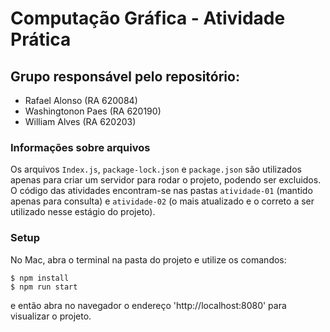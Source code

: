 # Computação Gráfica - Atividade Prática

## Grupo responsável pelo repositório:

- Rafael Alonso (RA 620084)
- Washingtonon Paes (RA 620190)
- William Alves (RA 620203)

### Informações sobre arquivos
Os arquivos `Index.js`, `package-lock.json` e `package.json` são utilizados apenas para criar um servidor para rodar o projeto, podendo ser excluidos. O código das atividades encontram-se nas pastas `atividade-01` (mantido apenas para consulta) e `atividade-02` (o mais atualizado e o correto a ser utilizado nesse estágio do projeto).

### Setup
No Mac, abra o terminal na pasta do projeto e utilize os comandos:

```
$ npm install
$ npm run start
```

e então abra no navegador o endereço 'http://localhost:8080' para visualizar o projeto.

